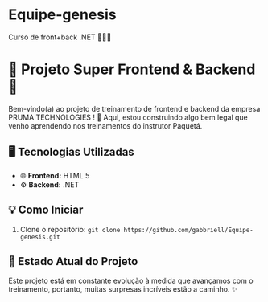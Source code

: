 # Equipe-genesis
 Curso de front+back .NET
🚀🚀🚀

# 🚀 Projeto Super Frontend & Backend 🚀

Bem-vindo(a) ao projeto de treinamento de frontend e backend da empresa PRUMA TECHNOLOGIES ! 🚀 Aqui, estou construindo algo bem legal que venho aprendendo nos treinamentos do instrutor Paquetá.

## 🖥️ Tecnologias Utilizadas

- 🌐 **Frontend:** HTML 5
- ⚙️ **Backend:** .NET

## 💡 Como Iniciar

1. Clone o repositório: `git clone https://github.com/gabbriell/Equipe-genesis.git` 

## 🚧 Estado Atual do Projeto

Este projeto está em constante evolução à medida que avançamos com o treinamento, portanto, muitas surpresas incríveis estão a caminho. ✨

